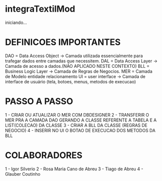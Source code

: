 # integraTextilMod
iniciando...

# DEFINICOES IMPORTANTES
DAO = Data Access Object -> Camada utilizada essencialmente para trafegar dados entre camadas que necessitem. 
DAL = Data Access Layer -> Camada de acesso a dados.(NÃO APLICADO NESTE CONTEXTO)
BLL = Business Logic Layer -> Camada de Regras de Negocios.
MER = Camada de Modelo entidade relacionamento
UI = user interface -> Camada de interface de usuário (tela, botoes, menus, metodos de execucao)

#  PASSO A PASSO
1 - CRIAR OU ATUALIZAR O MER COM DBDESIGNER
2 - TRANSFERIR O MER PRA A CAMADA DAO GERANDO A CLASSE REFERENTE A TABELA E A LIST(COLECAO) DA CLASSE
3 - CRIAR A BLL DA CLASSE (REGRAS DE NEGOCIO)
4 - INSERIR NO UI O BOTAO DE EXECUCAO DOS METODOS DA BLL

# COLABORADORES
1 - Igor Silverio
2 - Rosa Maria Cano de Abreu
3 - Tiago de Abreu
4 - Glauber Coutinho

#
